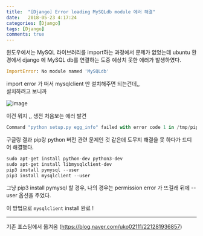 ```yaml
---
title:  "[Django] Error loading MySQLdb module 에러 해결"
date:   2018-05-23 4:17:24
categories: [Django]
tags: [Django]
comments: true
---
```



윈도우에서는 MySQL 라이브러리를 import하는 과정에서 문제가 없었는데 ubuntu 환경에서 django 에 MySQL db를 연결하는 도중 예상치 못한 에러가 발생하였다.  


```python
ImportError: No module named 'MySQLdb'
```  

import error 가 떠서 mysqlclient 만 설치해주면 되는건데,,  
설치하려고 보니까  


![image](http://eun-bi.github.io/images/posting/1225_4.png)  

이건 뭐지 ,, 생전 처음보는 에러 발견  


```python
Command "python setup.py egg_info" failed with error code 1 in /tmp/pip-install-ayr7zfwa/mysqlclient/
```  

구글링 결과 pip랑 python 버전 관련 문제인 것 같은데 도무지 해결을 못 하다가 드디어 해결했다.  


```python
sudo apt-get install python-dev python3-dev
sudo apt-get install libmysqlclient-dev
pip3 install pymysql --user
pip3 install mysqlclient --user
```  

그냥  pip3 install pymysql 할 경우, 나의 경우는 permission error 가 뜨길래 뒤에 --user 옵션을 주었다.

이 방법으로 `mysqlclient` install 완료 !  


---
기존 포스팅에서 옮겨옴
(<https://blog.naver.com/uko02111/221281936857>)
